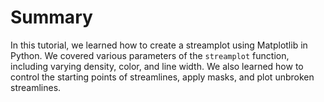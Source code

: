 # Summary

In this tutorial, we learned how to create a streamplot using Matplotlib in Python. We covered various parameters of the `streamplot` function, including varying density, color, and line width. We also learned how to control the starting points of streamlines, apply masks, and plot unbroken streamlines.
